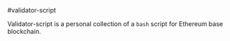 #validator-script

Validator-script is a personal collection of a `bash` script for Ethereum base
blockchain.
